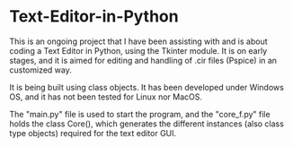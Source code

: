 # Text-Editor-in-Python

This is an ongoing project that I have been assisting with and is about coding a Text Editor in Python, using the Tkinter module. It is on early stages, and it is aimed for editing and handling of .cir files (Pspice) in an customized way.

It is being built using class objects. It has been developed under Windows OS, and it has not been tested for Linux nor MacOS.

The "main.py" file is used to start the program, and the "core_f.py" file holds the class Core(), which generates the different instances (also class type objects) required for the text editor GUI.
